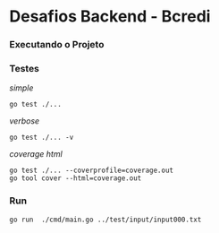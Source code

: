 # Desafios Backend - Bcredi
### Executando o Projeto

### Testes
*simple*

    go test ./...
*verbose*

    go test ./... -v

*coverage html*

    go test ./... --coverprofile=coverage.out
    go tool cover --html=coverage.out

### Run
    go run  ./cmd/main.go ../test/input/input000.txt
